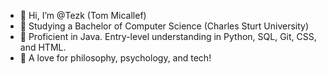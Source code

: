 - 👋 Hi, I’m @Tezk (Tom Micallef)
- 👀 Studying a Bachelor of Computer Science (Charles Sturt University)
- 🌱 Proficient in Java. Entry-level understanding in Python, SQL, Git, CSS, and HTML.
- 💞️ A love for philosophy, psychology, and tech!
<!---
Tezk/Tezk is a ✨ special ✨ repository because its `README.md` (this file) appears on your GitHub profile.
You can click the Preview link to take a look at your changes.
--->
